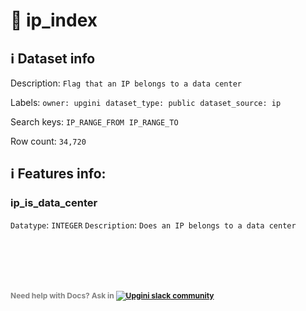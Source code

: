 # 📖 ip_index 
## ℹ️ Dataset info 
Description: `Flag that an IP belongs to a data center` 

Labels: ` owner: upgini ` &nbsp;` dataset_type: public ` &nbsp;` dataset_source: ip ` &nbsp;

Search keys: 
` IP_RANGE_FROM ` &nbsp;` IP_RANGE_TO ` &nbsp;

Row count: `34,720` 

## ℹ️ Features info:

### ip_is_data_center
`Datatype`: `INTEGER`
`Description`: `Does an IP belongs to a data center`


<br/><br/>
---
<span style="color:grey;font-weight:700;font-size:12px">
    Need help with Docs? Ask in
    <a href="https://4mlg.short.gy/join-upgini-community">
        <img alt="Upgini slack community" src="https://img.shields.io/badge/slack-@upgini-orange.svg?logo=slack">
    </a>
</span>